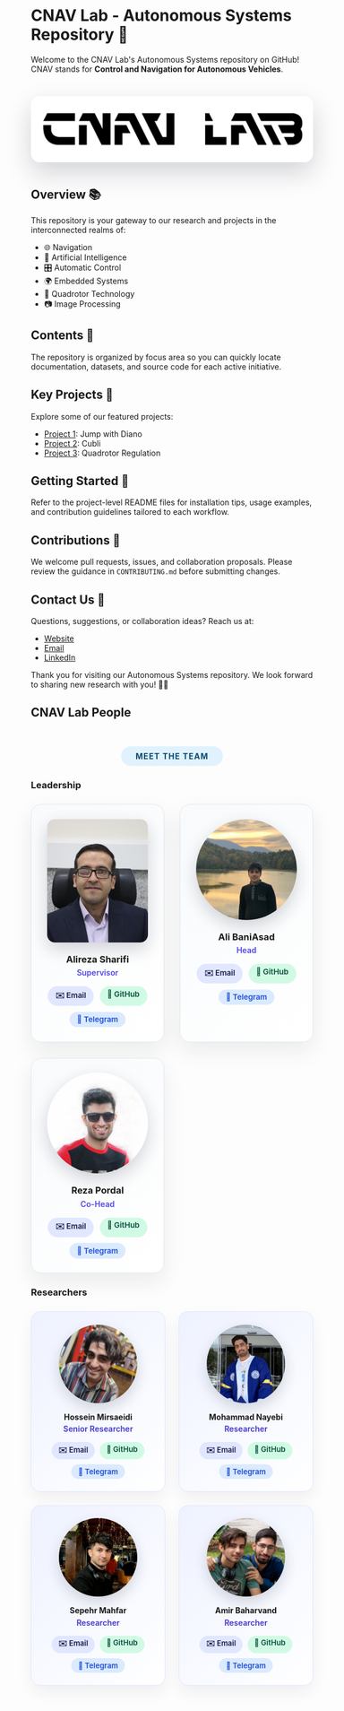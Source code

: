 # CNAV Lab - Autonomous Systems Repository 🚁

Welcome to the CNAV Lab's Autonomous Systems repository on GitHub!
CNAV stands for **Control and Navigation for Autonomous Vehicles**.

<div align="center" style="margin: 2.5rem 0;">
  <img src="images/logo.png" alt="CNAV Lab Logo" width="520" style="max-width: 100%; border-radius: 16px; box-shadow: 0 18px 45px rgba(15, 23, 42, 0.18);">
</div>

## Overview 📚

This repository is your gateway to our research and projects in the interconnected realms of:

- 🌐 Navigation
- 🤖 Artificial Intelligence
- 🎛️ Automatic Control
- 🌍 Embedded Systems
- 🚁 Quadrotor Technology
- 📷 Image Processing

## Contents 📂

The repository is organized by focus area so you can quickly locate documentation, datasets, and source code for each active initiative.

## Key Projects 🔑

Explore some of our featured projects:

- [Project 1](link_to_project_1): Jump with Diano
- [Project 2](link_to_project_2): Cubli
- [Project 3](link_to_project_3): Quadrotor Regulation

## Getting Started 🚀

Refer to the project-level README files for installation tips, usage examples, and contribution guidelines tailored to each workflow.

## Contributions 🤝

We welcome pull requests, issues, and collaboration proposals. Please review the guidance in `CONTRIBUTING.md` before submitting changes.

## Contact Us 📩

Questions, suggestions, or collaboration ideas? Reach us at:

- [Website](http://ae.sharif.edu/~cnavlab)
- [Email](mailto:cnavlab@ae.sharif.edu)
- [LinkedIn](https://www.linkedin.com/company/cnallab)

Thank you for visiting our Autonomous Systems repository. We look forward to sharing new research with you! 🚀🌟

## CNAV Lab People

<div align="center" style="margin: 3rem 0 1.5rem;">
  <span style="display: inline-block; padding: 0.55rem 1.6rem; border-radius: 999px; background: #e0f2fe; color: #0c4a6e; font-weight: 700; letter-spacing: 0.08em;">MEET THE TEAM</span>
</div>

### Leadership

<div style="display: grid; grid-template-columns: repeat(auto-fit, minmax(230px, 1fr)); gap: 1.75rem; margin: 1.5rem 0;">
  <div style="background: linear-gradient(135deg, #f8fafc 0%, #ffffff 100%); border: 1px solid #e2e8f0; border-radius: 18px; padding: 1.6rem; box-shadow: 0 16px 38px rgba(15, 23, 42, 0.08);">
    <div style="display: flex; justify-content: center;">
      <img src="images/profiles/sharifi.jpeg" alt="Alireza Sharifi" style="width: 180px; height: 220px; object-fit: cover; border-radius: 14px; box-shadow: 0 12px 30px rgba(15, 23, 42, 0.18);">
    </div>
    <h3 style="margin: 1.25rem 0 0.35rem; text-align: center;">Alireza Sharifi</h3>
    <p style="margin: 0; text-align: center; font-weight: 600; color: #4f46e5;">Supervisor</p>
    <div style="display: flex; justify-content: center; gap: 0.65rem; margin-top: 1rem; flex-wrap: wrap;">
      <a href="mailto:alibaniasad1999@yahooe.com" style="text-decoration: none; background: #e0e7ff; color: #1e1b4b; padding: 0.35rem 0.85rem; border-radius: 999px; font-size: 0.85rem; font-weight: 600;">✉️ Email</a>
      <a href="https://github.com/alibaniasad1999" style="text-decoration: none; background: #d1fae5; color: #064e3b; padding: 0.35rem 0.85rem; border-radius: 999px; font-size: 0.85rem; font-weight: 600;">🐙 GitHub</a>
      <a href="https://t.me/alibaniasad1999" style="text-decoration: none; background: #dbeafe; color: #1d4ed8; padding: 0.35rem 0.85rem; border-radius: 999px; font-size: 0.85rem; font-weight: 600;">📨 Telegram</a>
    </div>
  </div>
  <div style="background: linear-gradient(135deg, #f8fafc 0%, #ffffff 100%); border: 1px solid #e2e8f0; border-radius: 18px; padding: 1.6rem; box-shadow: 0 16px 38px rgba(15, 23, 42, 0.08);">
    <div style="display: flex; justify-content: center;">
      <img src="images/profiles/baniasad.jpeg" alt="Ali BaniAsad" style="width: 180px; height: 180px; object-fit: cover; border-radius: 50%; box-shadow: 0 12px 30px rgba(15, 23, 42, 0.18);">
    </div>
    <h3 style="margin: 1.25rem 0 0.35rem; text-align: center;">Ali BaniAsad</h3>
    <p style="margin: 0; text-align: center; font-weight: 600; color: #4f46e5;">Head</p>
    <div style="display: flex; justify-content: center; gap: 0.65rem; margin-top: 1rem; flex-wrap: wrap;">
      <a href="mailto:alibaniasad1999@yahooe.com" style="text-decoration: none; background: #e0e7ff; color: #1e1b4b; padding: 0.35rem 0.85rem; border-radius: 999px; font-size: 0.85rem; font-weight: 600;">✉️ Email</a>
      <a href="https://github.com/alibaniasad1999" style="text-decoration: none; background: #d1fae5; color: #064e3b; padding: 0.35rem 0.85rem; border-radius: 999px; font-size: 0.85rem; font-weight: 600;">🐙 GitHub</a>
      <a href="https://t.me/alibaniasad1999" style="text-decoration: none; background: #dbeafe; color: #1d4ed8; padding: 0.35rem 0.85rem; border-radius: 999px; font-size: 0.85rem; font-weight: 600;">📨 Telegram</a>
    </div>
  </div>
  <div style="background: linear-gradient(135deg, #f8fafc 0%, #ffffff 100%); border: 1px solid #e2e8f0; border-radius: 18px; padding: 1.6rem; box-shadow: 0 16px 38px rgba(15, 23, 42, 0.08);">
    <div style="display: flex; justify-content: center;">
      <img src="images/profiles/pordal.jpeg" alt="Reza Pordal" style="width: 180px; height: 180px; object-fit: cover; border-radius: 50%; box-shadow: 0 12px 30px rgba(15, 23, 42, 0.18);">
    </div>
    <h3 style="margin: 1.25rem 0 0.35rem; text-align: center;">Reza Pordal</h3>
    <p style="margin: 0; text-align: center; font-weight: 600; color: #4f46e5;">Co-Head</p>
    <div style="display: flex; justify-content: center; gap: 0.65rem; margin-top: 1rem; flex-wrap: wrap;">
      <a href="mailto:alibaniasad1999@yahooe.com" style="text-decoration: none; background: #e0e7ff; color: #1e1b4b; padding: 0.35rem 0.85rem; border-radius: 999px; font-size: 0.85rem; font-weight: 600;">✉️ Email</a>
      <a href="https://github.com/alibaniasad1999" style="text-decoration: none; background: #d1fae5; color: #064e3b; padding: 0.35rem 0.85rem; border-radius: 999px; font-size: 0.85rem; font-weight: 600;">🐙 GitHub</a>
      <a href="https://t.me/alibaniasad1999" style="text-decoration: none; background: #dbeafe; color: #1d4ed8; padding: 0.35rem 0.85rem; border-radius: 999px; font-size: 0.85rem; font-weight: 600;">📨 Telegram</a>
    </div>
  </div>
</div>

### Researchers

<div style="display: grid; grid-template-columns: repeat(auto-fit, minmax(210px, 1fr)); gap: 1.5rem; margin: 1.5rem 0 3rem;">
  <div style="background: linear-gradient(135deg, #eef2ff 0%, #ffffff 100%); border: 1px solid #e0e7ff; border-radius: 16px; padding: 1.4rem; box-shadow: 0 12px 28px rgba(15, 23, 42, 0.06);">
    <div style="display: flex; justify-content: center;">
      <img src="images/profiles/mirsaeidi.jpeg" alt="Hossein Mirsaeidi" style="width: 140px; height: 140px; object-fit: cover; border-radius: 50%; box-shadow: 0 10px 24px rgba(15, 23, 42, 0.16);">
    </div>
    <h4 style="margin: 1rem 0 0.3rem; text-align: center;">Hossein Mirsaeidi</h4>
    <p style="margin: 0; text-align: center; font-weight: 600; color: #4338ca;">Senior Researcher</p>
    <div style="display: flex; justify-content: center; gap: 0.55rem; margin-top: 0.9rem; flex-wrap: wrap;">
      <a href="mailto:alibaniasad1999@yahooe.com" style="text-decoration: none; background: #e0e7ff; color: #1e1b4b; padding: 0.3rem 0.75rem; border-radius: 999px; font-size: 0.82rem; font-weight: 600;">✉️ Email</a>
      <a href="https://github.com/alibaniasad1999" style="text-decoration: none; background: #d1fae5; color: #064e3b; padding: 0.3rem 0.75rem; border-radius: 999px; font-size: 0.82rem; font-weight: 600;">🐙 GitHub</a>
      <a href="https://t.me/alibaniasad1999" style="text-decoration: none; background: #dbeafe; color: #1d4ed8; padding: 0.3rem 0.75rem; border-radius: 999px; font-size: 0.82rem; font-weight: 600;">📨 Telegram</a>
    </div>
  </div>
  <div style="background: linear-gradient(135deg, #eef2ff 0%, #ffffff 100%); border: 1px solid #e0e7ff; border-radius: 16px; padding: 1.4rem; box-shadow: 0 12px 28px rgba(15, 23, 42, 0.06);">
    <div style="display: flex; justify-content: center;">
      <img src="images/profiles/nayebi.png" alt="Mohammad Nayebi" style="width: 140px; height: 140px; object-fit: cover; border-radius: 50%; box-shadow: 0 10px 24px rgba(15, 23, 42, 0.16);">
    </div>
    <h4 style="margin: 1rem 0 0.3rem; text-align: center;">Mohammad Nayebi</h4>
    <p style="margin: 0; text-align: center; font-weight: 600; color: #4338ca;">Researcher</p>
    <div style="display: flex; justify-content: center; gap: 0.55rem; margin-top: 0.9rem; flex-wrap: wrap;">
      <a href="mailto:alibaniasad1999@yahooe.com" style="text-decoration: none; background: #e0e7ff; color: #1e1b4b; padding: 0.3rem 0.75rem; border-radius: 999px; font-size: 0.82rem; font-weight: 600;">✉️ Email</a>
      <a href="https://github.com/alibaniasad1999" style="text-decoration: none; background: #d1fae5; color: #064e3b; padding: 0.3rem 0.75rem; border-radius: 999px; font-size: 0.82rem; font-weight: 600;">🐙 GitHub</a>
      <a href="https://t.me/alibaniasad1999" style="text-decoration: none; background: #dbeafe; color: #1d4ed8; padding: 0.3rem 0.75rem; border-radius: 999px; font-size: 0.82rem; font-weight: 600;">📨 Telegram</a>
    </div>
  </div>
  <div style="background: linear-gradient(135deg, #eef2ff 0%, #ffffff 100%); border: 1px solid #e0e7ff; border-radius: 16px; padding: 1.4rem; box-shadow: 0 12px 28px rgba(15, 23, 42, 0.06);">
    <div style="display: flex; justify-content: center;">
      <img src="images/profiles/mahfar.jpeg" alt="Sepehr Mahfar" style="width: 140px; height: 140px; object-fit: cover; border-radius: 50%; box-shadow: 0 10px 24px rgba(15, 23, 42, 0.16);">
    </div>
    <h4 style="margin: 1rem 0 0.3rem; text-align: center;">Sepehr Mahfar</h4>
    <p style="margin: 0; text-align: center; font-weight: 600; color: #4338ca;">Researcher</p>
    <div style="display: flex; justify-content: center; gap: 0.55rem; margin-top: 0.9rem; flex-wrap: wrap;">
      <a href="mailto:alibaniasad1999@yahooe.com" style="text-decoration: none; background: #e0e7ff; color: #1e1b4b; padding: 0.3rem 0.75rem; border-radius: 999px; font-size: 0.82rem; font-weight: 600;">✉️ Email</a>
      <a href="https://github.com/alibaniasad1999" style="text-decoration: none; background: #d1fae5; color: #064e3b; padding: 0.3rem 0.75rem; border-radius: 999px; font-size: 0.82rem; font-weight: 600;">🐙 GitHub</a>
      <a href="https://t.me/alibaniasad1999" style="text-decoration: none; background: #dbeafe; color: #1d4ed8; padding: 0.3rem 0.75rem; border-radius: 999px; font-size: 0.82rem; font-weight: 600;">📨 Telegram</a>
    </div>
  </div>
  <div style="background: linear-gradient(135deg, #eef2ff 0%, #ffffff 100%); border: 1px solid #e0e7ff; border-radius: 16px; padding: 1.4rem; box-shadow: 0 12px 28px rgba(15, 23, 42, 0.06);">
    <div style="display: flex; justify-content: center;">
      <img src="images/profiles/baharvand.jpeg" alt="Amir Baharvand" style="width: 140px; height: 140px; object-fit: cover; border-radius: 50%; box-shadow: 0 10px 24px rgba(15, 23, 42, 0.16);">
    </div>
    <h4 style="margin: 1rem 0 0.3rem; text-align: center;">Amir Baharvand</h4>
    <p style="margin: 0; text-align: center; font-weight: 600; color: #4338ca;">Researcher</p>
    <div style="display: flex; justify-content: center; gap: 0.55rem; margin-top: 0.9rem; flex-wrap: wrap;">
      <a href="mailto:alibaniasad1999@yahooe.com" style="text-decoration: none; background: #e0e7ff; color: #1e1b4b; padding: 0.3rem 0.75rem; border-radius: 999px; font-size: 0.82rem; font-weight: 600;">✉️ Email</a>
      <a href="https://github.com/alibaniasad1999" style="text-decoration: none; background: #d1fae5; color: #064e3b; padding: 0.3rem 0.75rem; border-radius: 999px; font-size: 0.82rem; font-weight: 600;">🐙 GitHub</a>
      <a href="https://t.me/alibaniasad1999" style="text-decoration: none; background: #dbeafe; color: #1d4ed8; padding: 0.3rem 0.75rem; border-radius: 999px; font-size: 0.82rem; font-weight: 600;">📨 Telegram</a>
    </div>
  </div>
</div>
